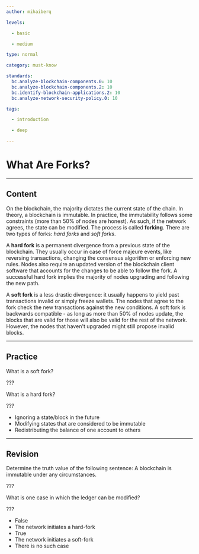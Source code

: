 ```yaml
---
author: mihaiberq

levels:

  - basic

  - medium

type: normal

category: must-know

standards:
  bc.analyze-blockchain-components.0: 10
  bc.analyze-blockchain-components.2: 10
  bc.identify-blockchain-applications.2: 10
  bc.analyze-network-security-policy.0: 10

tags:

  - introduction

  - deep

---
```

# What Are Forks?

---
## Content

On the blockchain, the majority dictates the current state of the chain. In theory, a blockchain is immutable. In practice, the immutability follows some constraints (more than 50% of nodes are honest). As such, if the network agrees, the state can be modified. The process is called **forking**. There are two types of forks: *hard forks* and *soft forks*.

A **hard fork** is a permanent divergence from a previous state of the blockchain. They usually occur in case of force majeure events, like reversing transactions, changing the consensus algorithm or enforcing new rules. Nodes also require an updated version of the blockchain client software that accounts for the changes to be able to follow the fork. A successful hard fork implies the majority of nodes upgrading and following the new path. 

A **soft fork** is a less drastic divergence: it usually happens to yield past transactions invalid or simply freeze wallets. The nodes that agree to the fork check the new transactions against the new conditions. A soft fork is backwards compatible - as long as more than 50% of nodes update, the blocks that are valid for those will also be valid for the rest of the network. However, the nodes that haven't upgraded might still propose invalid blocks.

---
## Practice

What is a soft fork?

???

What is a hard fork?

???

* Ignoring a state/block in the future
* Modifying states that are considered to be immutable
* Redistributing the balance of one account to others

---
## Revision

Determine the truth value of the following sentence: A blockchain is immutable under any circumstances.

???

What is one case in which the ledger can be modified?

???

* False
* The network initiates a hard-fork
* True
* The network initiates a soft-fork
* There is no such case